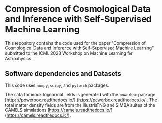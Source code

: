 # Compression of Cosmological Data and Inference with Self-Supervised Machine Learning
This repository contains the code used for the paper "Compression of Cosmological Data and Inference with Self-Supervised
Machine Learning" submitted to the ICML 2023 Workshop on Machine Learning for Astrophysics.

## Software dependencies and Datasets
This code uses `numpy`, `scipy`, and `pytorch` packages. 

The data for mock lognormal fields is generated with the `powerbox` package [https://powerbox.readthedocs.io/] (https://powerbox.readthedocs.io/). 
The total matter density fields are from the IllustrisTNG and SIMBA suites of the CAMELS simulations [https://camels.readthedocs.io/] (https://camels.readthedocs.io/).
